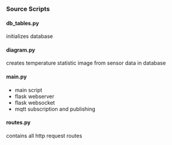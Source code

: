### Source Scripts

#### db_tables.py

initializes database

#### diagram.py

creates temperature statistic image from sensor data in database

#### main.py

- main script
- flask webserver
- flask websocket
- mqtt subscription and publishing

#### routes.py

contains all http request routes
